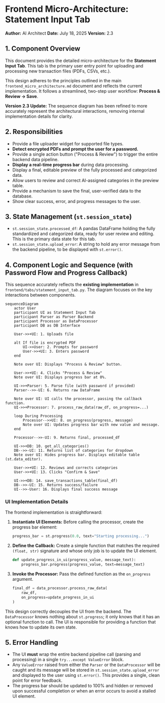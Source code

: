 # Frontend Micro-Architecture: Statement Input Tab

**Author:** AI Architect
**Date:** July 18, 2025
**Version:** 2.3

## 1. Component Overview

This document provides the detailed micro-architecture for the **Statement Input Tab**. This tab is the primary user entry point for uploading and processing new transaction files (PDFs, CSVs, etc.).

This design adheres to the principles outlined in the main `frontend_micro_architecture.md` document and reflects the current implementation. It follows a streamlined, two-step user workflow: **Process & Review -> Save**.

**Version 2.3 Update:** The sequence diagram has been refined to more accurately represent the architectural interactions, removing internal implementation details for clarity.

## 2. Responsibilities

-   Provide a file uploader widget for supported file types.
-   **Detect encrypted PDFs and prompt the user for a password.**
-   Provide a single action button ("Process & Review") to trigger the entire backend data pipeline.
-   **Display a real-time progress bar** during data processing.
-   Display a final, editable preview of the fully processed and categorized data.
-   Allow users to review and correct AI-assigned categories in the preview table.
-   Provide a mechanism to save the final, user-verified data to the database.
-   Show clear success, error, and progress messages to the user.

## 3. State Management (`st.session_state`)

-   `st.session_state.processed_df`: A pandas DataFrame holding the fully standardized and categorized data, ready for user review and editing. This is the primary data state for this tab.
-   `st.session_state.upload_error`: A string to hold any error message from the backend pipeline, to be displayed with `st.error()`.

## 4. Component Logic and Sequence (with Password Flow and Progress Callback)

This sequence accurately reflects the **existing implementation** in `frontend/tabs/statement_input_tab.py`. The diagram focuses on the key interactions between components.

```mermaid
sequenceDiagram
    actor User
    participant UI as Statement Input Tab
    participant Parser as Parser Backend
    participant Processor as DataProcessor
    participant DB as DB Interface

    User->>+UI: 1. Uploads file
    
    alt If file is encrypted PDF
        UI->>User: 2. Prompts for password
        User->>+UI: 3. Enters password
    end

    Note over UI: Displays "Process & Review" button.

    User->>+UI: 4. Clicks "Process & Review"
    Note over UI: Displays progress bar at 0%.

    UI->>+Parser: 5. Parse file (with password if provided)
    Parser-->>-UI: 6. Returns raw DataFrame
    
    Note over UI: UI calls the processor, passing the callback function.
    UI->>+Processor: 7. process_raw_data(raw_df, on_progress=...)
    
    loop During Processing
        Processor-->>UI: 8. on_progress(progress, message)
        Note over UI: Updates progress bar with new value and message.
    end

    Processor-->>-UI: 9. Returns final, processed_df

    UI->>+DB: 10. get_all_categories()
    DB-->>-UI: 11. Returns list of categories for dropdown
    Note over UI: Hides progress bar. Displays editable table (st.data_editor).
    
    User->>+UI: 12. Reviews and corrects categories
    User->>+UI: 13. Clicks "Confirm & Save"
    
    UI->>+DB: 14. save_transactions_table(final_df)
    DB-->>-UI: 15. Returns success/failure
    UI-->>-User: 16. Displays final success message
```

### **UI Implementation Details**

The frontend implementation is straightforward:

1.  **Instantiate UI Elements:** Before calling the processor, create the progress bar element:
    ```python
    progress_bar = st.progress(0.0, text="Starting processing...")
    ```

2.  **Define the Callback:** Create a simple function that matches the required `(float, str)` signature and whose only job is to update the UI element.
    ```python
    def update_progress_in_ui(progress_value, message_text):
        progress_bar.progress(progress_value, text=message_text)
    ```

3.  **Invoke the Processor:** Pass the defined function as the `on_progress` argument.
    ```python
    final_df = data_processor.process_raw_data(
        raw_df, 
        on_progress=update_progress_in_ui
    )
    ```

This design correctly decouples the UI from the backend. The `DataProcessor` knows nothing about `st.progress`; it only knows that it has an optional function to call. The UI is responsible for providing a function that knows how to update its own state.

## 5. Error Handling

-   The UI **must** wrap the entire backend pipeline call (parsing and processing) in a single `try...except ValueError` block.
-   Any `ValueError` raised from either the `Parser` or the `DataProcessor` will be caught and its message will be stored in `st.session_state.upload_error` and displayed to the user using `st.error()`. This provides a single, clean point for error feedback.
-   The progress bar should be updated to 100% and hidden or removed upon successful completion or when an error occurs to avoid a stalled UI element.